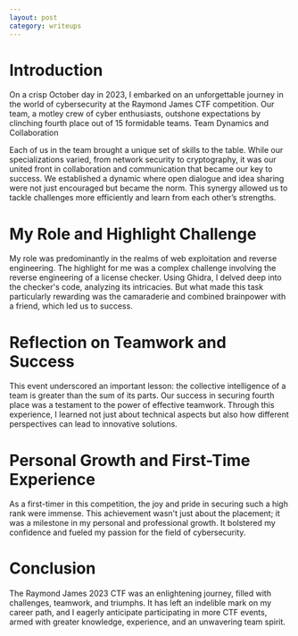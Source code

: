 ```yaml
---
layout: post
category: writeups
---
```

# Introduction

On a crisp October day in 2023, I embarked on an unforgettable journey in the world of cybersecurity at the Raymond James CTF competition. Our team, a motley crew of cyber enthusiasts, outshone expectations by clinching fourth place out of 15 formidable teams.
Team Dynamics and Collaboration

Each of us in the team brought a unique set of skills to the table. While our specializations varied, from network security to cryptography, it was our united front in collaboration and communication that became our key to success. We established a dynamic where open dialogue and idea sharing were not just encouraged but became the norm. This synergy allowed us to tackle challenges more efficiently and learn from each other’s strengths.
# My Role and Highlight Challenge

My role was predominantly in the realms of web exploitation and reverse engineering. The highlight for me was a complex challenge involving the reverse engineering of a license checker. Using Ghidra, I delved deep into the checker's code, analyzing its intricacies. But what made this task particularly rewarding was the camaraderie and combined brainpower with a friend, which led us to success.
# Reflection on Teamwork and Success

This event underscored an important lesson: the collective intelligence of a team is greater than the sum of its parts. Our success in securing fourth place was a testament to the power of effective teamwork. Through this experience, I learned not just about technical aspects but also how different perspectives can lead to innovative solutions.
# Personal Growth and First-Time Experience

As a first-timer in this competition, the joy and pride in securing such a high rank were immense. This achievement wasn't just about the placement; it was a milestone in my personal and professional growth. It bolstered my confidence and fueled my passion for the field of cybersecurity.
# Conclusion

The Raymond James 2023 CTF was an enlightening journey, filled with challenges, teamwork, and triumphs. It has left an indelible mark on my career path, and I eagerly anticipate participating in more CTF events, armed with greater knowledge, experience, and an unwavering team spirit.